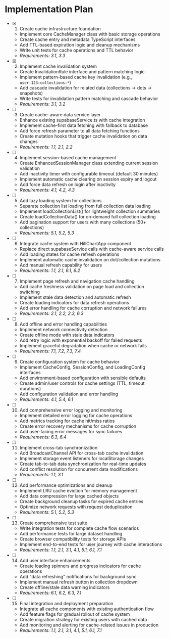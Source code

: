 # Implementation Plan

- [x] 1. Create cache infrastructure foundation
  - Implement core CacheManager class with basic storage operations
  - Create cache entry and metadata TypeScript interfaces
  - Add TTL-based expiration logic and cleanup mechanisms
  - Write unit tests for cache operations and TTL behavior
  - _Requirements: 3.1, 3.3_

- [x] 2. Implement cache invalidation system
  - Create InvalidationRule interface and pattern matching logic
  - Implement pattern-based cache key invalidation (e.g., `user:123:collections:*`)
  - Add cascade invalidation for related data (collections → dots → snapshots)
  - Write tests for invalidation pattern matching and cascade behavior
  - _Requirements: 3.1, 3.2_

- [ ] 3. Create cache-aware data service layer
  - Enhance existing supabaseService.ts with cache integration
  - Implement cache-first data fetching with fallback to database
  - Add force refresh parameter to all data fetching functions
  - Create mutation hooks that trigger cache invalidation on data changes
  - _Requirements: 1.1, 2.1, 2.2_

- [ ] 4. Implement session-based cache management
  - Create EnhancedSessionManager class extending current session validation
  - Add inactivity timer with configurable timeout (default 30 minutes)
  - Implement automatic cache clearing on session expiry and logout
  - Add force data refresh on login after inactivity
  - _Requirements: 4.1, 4.2, 4.3_

- [ ] 5. Add lazy loading system for collections
  - Separate collection list loading from full collection data loading
  - Implement loadCollectionList() for lightweight collection summaries
  - Create loadCollectionData() for on-demand full collection loading
  - Add pagination support for users with many collections (50+ collections)
  - _Requirements: 5.1, 5.2, 5.3_

- [ ] 6. Integrate cache system with HillChartApp component
  - Replace direct supabaseService calls with cache-aware service calls
  - Add loading states for cache refresh operations
  - Implement automatic cache invalidation on dot/collection mutations
  - Add manual refresh capability for users
  - _Requirements: 1.1, 2.1, 6.1, 6.2_

- [ ] 7. Implement page refresh and navigation cache handling
  - Add cache freshness validation on page load and collection switching
  - Implement stale data detection and automatic refresh
  - Create loading indicators for data refresh operations
  - Add error handling for cache corruption and network failures
  - _Requirements: 2.1, 2.2, 2.3, 6.3_

- [ ] 8. Add offline and error handling capabilities
  - Implement network connectivity detection
  - Create offline mode with stale data indicators
  - Add retry logic with exponential backoff for failed requests
  - Implement graceful degradation when cache or network fails
  - _Requirements: 7.1, 7.2, 7.3, 7.4_

- [ ] 9. Create configuration system for cache behavior
  - Implement CacheConfig, SessionConfig, and LoadingConfig interfaces
  - Add environment-based configuration with sensible defaults
  - Create admin/user controls for cache settings (TTL, timeout durations)
  - Add configuration validation and error handling
  - _Requirements: 4.1, 5.4, 6.1_

- [ ] 10. Add comprehensive error logging and monitoring
  - Implement detailed error logging for cache operations
  - Add metrics tracking for cache hit/miss ratios
  - Create error recovery mechanisms for cache corruption
  - Add user-facing error messages for sync failures
  - _Requirements: 6.3, 6.4_

- [ ] 11. Implement cross-tab synchronization
  - Add BroadcastChannel API for cross-tab cache invalidation
  - Implement storage event listeners for localStorage changes
  - Create tab-to-tab data synchronization for real-time updates
  - Add conflict resolution for concurrent data modifications
  - _Requirements: 1.1, 3.1_

- [ ] 12. Add performance optimizations and cleanup
  - Implement LRU cache eviction for memory management
  - Add data compression for large cached objects
  - Create background cleanup tasks for expired cache entries
  - Optimize network requests with request deduplication
  - _Requirements: 5.1, 5.2, 5.3_

- [ ] 13. Create comprehensive test suite
  - Write integration tests for complete cache flow scenarios
  - Add performance tests for large dataset handling
  - Create browser compatibility tests for storage APIs
  - Implement end-to-end tests for user journey with cache interactions
  - _Requirements: 1.1, 2.1, 3.1, 4.1, 5.1, 6.1, 7.1_

- [ ] 14. Add user interface enhancements
  - Create loading spinners and progress indicators for cache operations
  - Add "data refreshing" notifications for background sync
  - Implement manual refresh button in collection dropdown
  - Create offline/stale data warning indicators
  - _Requirements: 6.1, 6.2, 6.3, 7.1_

- [ ] 15. Final integration and deployment preparation
  - Integrate all cache components with existing authentication flow
  - Add feature flags for gradual rollout of cache system
  - Create migration strategy for existing users with cached data
  - Add monitoring and alerting for cache-related issues in production
  - _Requirements: 1.1, 2.1, 3.1, 4.1, 5.1, 6.1, 7.1_